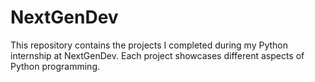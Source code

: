 # NextGenDev
This repository contains the projects I completed during my Python internship at NextGenDev. Each project showcases different aspects of Python programming.
